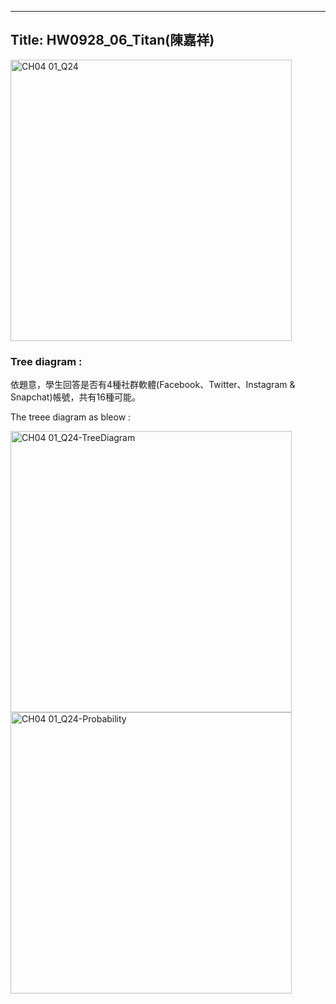 ---
Title: HW0928_06_Titan(陳嘉祥)
 ---
 <img width="450" alt="CH04 01_Q24" src="https://github.com/user-attachments/assets/f790082d-55a6-48e6-9c49-0f8f066e15e0">

### Tree diagram :  

依題意，學生回答是否有4種社群軟體(Facebook、Twitter、Instagram & Snapchat)帳號，共有16種可能。

The treee diagram as bleow : 

<img width="450" alt="CH04 01_Q24-TreeDiagram" src="https://github.com/user-attachments/assets/8c17a5b8-b9bc-45d1-896f-4e15b3d16f9b">


<img width="450" alt="CH04 01_Q24-Probability" src="https://github.com/user-attachments/assets/a48e720b-3e02-4c78-add5-0c5f90c405e3">
